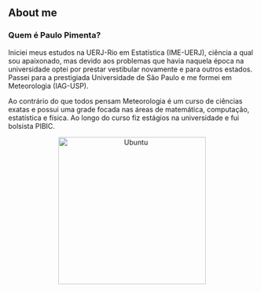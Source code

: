 ## About me

### Quem é Paulo Pimenta?

Iniciei meus estudos na UERJ-Rio em Estatística (IME-UERJ), ciência a qual sou apaixonado, mas devido aos problemas que havia naquela época na universidade optei por prestar vestibular novamente e para outros estados. Passei para a prestigiada Universidade de São Paulo e me formei em Meteorologia (IAG-USP).

Ao contrário do que todos pensam Meteorologia é um curso de ciências exatas e possui uma grade focada nas áreas de matemática, computação, estatística e física. Ao longo do curso fiz estágios na universidade e fui bolsista PIBIC.

<p align="center">
  <img src="../../../Imagens/IMG_20190816_134532.jpg" alt="Ubuntu" width="300">
</p>